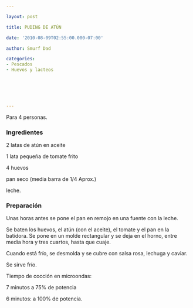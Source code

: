 ```yaml
---

layout: post

title: PUDING DE ATÚN

date: '2010-08-09T02:55:00.000-07:00'

author: Smurf Dad

categories:
- Pescados
- Huevos y lacteos






---
```


Para 4 personas.

<h3>Ingredientes</h3>

2 latas de atún en aceite

1 lata pequeña de tomate frito

4 huevos

pan seco (media barra de 1/4 Aprox.)

leche.

<h3>Preparación</h3>

Unas horas antes se pone el pan en remojo en una fuente con la leche.

Se baten los huevos, el atún (con el aceite), el tomate y el pan en la batidora. Se pone en un molde rectangular y se deja en el horno, entre media hora y tres cuartos, hasta que cuaje.

Cuando está frío, se desmolda y se cubre con salsa rosa, lechuga y caviar.

Se sirve frío.

Tiempo de cocción en microondas:

7 minutos a 75% de potencia

6 minutos: a 100% de potencia.
